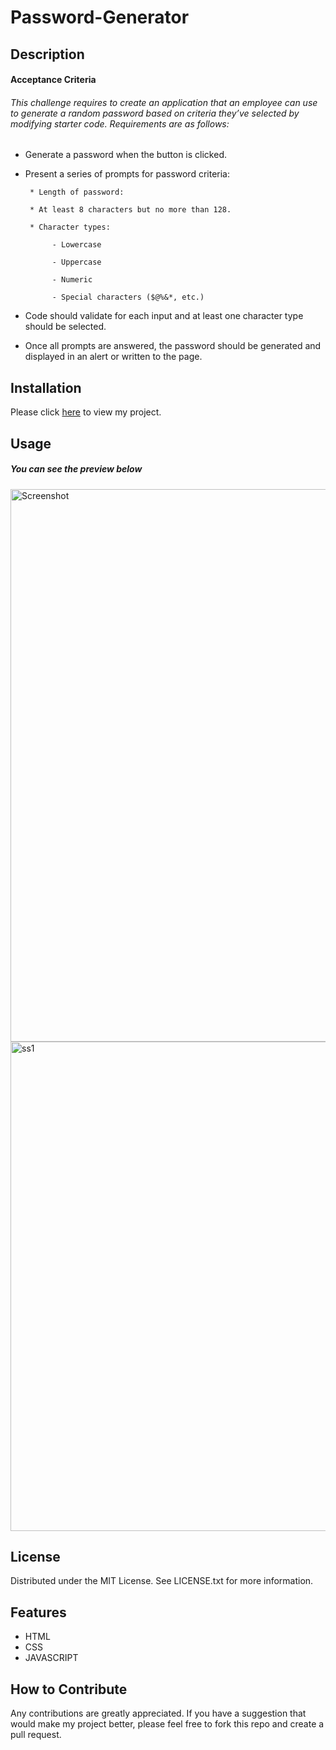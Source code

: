 # Password-Generator

## Description

#### Acceptance Criteria

###### This challenge requires to create an application that an employee can use to generate a random password based on criteria they’ve selected by modifying starter code. Requirements are as follows:

* Generate a password when the button is clicked.

* Present a series of prompts for password criteria:

       * Length of password:

       * At least 8 characters but no more than 128.

       * Character types:

            - Lowercase

            - Uppercase

            - Numeric

            - Special characters ($@%&*, etc.)

* Code should validate for each input and at least one character type should be selected.

* Once all prompts are answered, the password should be generated and displayed in an alert or written to the page.

## Installation

Please click [here](https://borsa8.github.io/Password-Generator/) to view my project.

## Usage

##### You can see the preview below

<img width="884" alt="Screenshot" src="https://github.com/Borsa8/Password-Generator/assets/129904894/14cab1c2-950e-4c0a-9761-dda9f1460dbd">

<img width="783" alt="ss1" src="https://github.com/Borsa8/Password-Generator/assets/129904894/5193a4fe-264b-458f-a7fc-4f8002d8d706">


## License

Distributed under the MIT License. See LICENSE.txt for more information.

## Features

* HTML
* CSS
* JAVASCRIPT

## How to Contribute

Any contributions are greatly appreciated. If you have a suggestion that would make my project better, please feel free to fork this repo and create a pull request.
